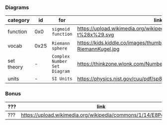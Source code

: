 
### Diagrams

| category | id | for | link |
| --- |--- | --- | --- |
| function | 0x0 | `sigmoid function` | https://upload.wikimedia.org/wikipedia/commons/6/6f/Gjl-t%28x%29.svg |
| vocab | 0x25 | `Riemann sphere` | https://kids.kiddle.co/images/thumb/0/03/RiemannKugel.jpg/642px-RiemannKugel.jpg |
| set theory | - | `Complex Number Set Diagram` | https://thinkzone.wlonk.com/Numbers/NumberSets.htm |
| units | - | `SI Units` | https://physics.nist.gov/cuu/pdf/sp811.pdf |

### Bonus

| ??? | link |
| --- | --- |
| ??? | https://upload.wikimedia.org/wikipedia/commons/1/14/E8Petrie.svg |

